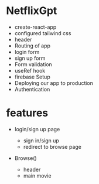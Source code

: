 
# NetflixGpt
- create-react-app
- configured tailwind css
- header
- Routing of app
- login form
- sign up form
- Form validation
- useRef hook
- firebase Setup
- Deploying our app to production
- Authentication

# features
- login/sign up page
    <br>
    - sign in/sign up
    - redirect to browse page

- Browse()
    - header
    - main movie    
